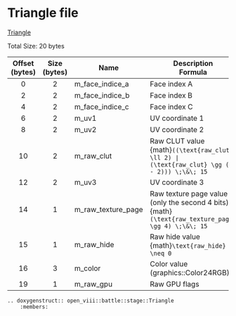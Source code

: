 Triangle file
=====
[Triangle](https://wiki.ffrtt.ru/index.php?title=FF8/FileFormat_X#Triangle)

Total Size: 20 bytes

| Offset (bytes) | Size (bytes) | Name               | Description </br>Formula                                                                                 |
|:--------------:|:------------:|--------------------|----------------------------------------------------------------------------------------------------------|
|       0        |      2       | m_face_indice_a    | Face index A                                                                                             |
|       2        |      2       | m_face_indice_b    | Face index B                                                                                             |
|       4        |      2       | m_face_indice_c    | Face index C                                                                                             |
|       6        |      2       | m_uv1              | UV coordinate 1                                                                                          |
|       8        |      2       | m_uv2              | UV coordinate 2                                                                                          |
|       10       |      2       | m_raw_clut         | Raw CLUT value </br>{math}`((\text{raw_clut} \ll 2) ∣ (\text{raw_clut} \gg (16 - 2))) \;\&\; 15`         |
|       12       |      2       | m_uv3              | UV coordinate 3                                                                                          |
|       14       |      1       | m_raw_texture_page | Raw texture page value (only the second 4 bits) </br>{math}`(\text{raw_texture_page} \gg 4) \;\&\; 15`   |
|       15       |      1       | m_raw_hide         | Raw hide value </br>{math}`\text{raw_hide} \neq 0`                                                       |
|       16       |      3       | m_color            | Color value </br>(graphics::Color24RGB)                                                                  |
|       19       |      1       | m_raw_gpu          | Raw GPU flags                                                                                            |

```{eval-rst}
.. doxygenstruct:: open_viii::battle::stage::Triangle
    :members:
```